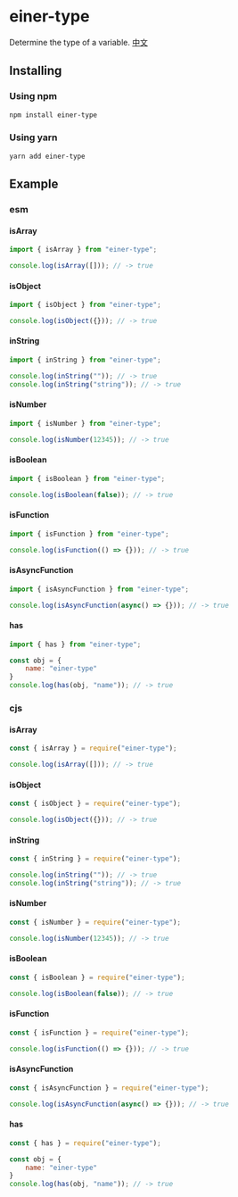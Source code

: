 # einer-type

Determine the type of a variable. [中文](./README.md)


## Installing

### Using npm 

```bash
npm install einer-type
```

### Using yarn

```bash
yarn add einer-type
```

## Example

### esm

#### isArray

```javascript
import { isArray } from "einer-type";

console.log(isArray([])); // -> true
```

#### isObject

```javascript
import { isObject } from "einer-type";

console.log(isObject({})); // -> true
```

#### inString

```javascript
import { inString } from "einer-type";

console.log(inString("")); // -> true
console.log(inString("string")); // -> true
```

#### isNumber

```javascript
import { isNumber } from "einer-type";

console.log(isNumber(12345)); // -> true
```

#### isBoolean

```javascript
import { isBoolean } from "einer-type";

console.log(isBoolean(false)); // -> true
```

#### isFunction

```javascript
import { isFunction } from "einer-type";

console.log(isFunction(() => {})); // -> true
```

#### isAsyncFunction

```javascript
import { isAsyncFunction } from "einer-type";

console.log(isAsyncFunction(async() => {})); // -> true
```

#### has

```javascript
import { has } from "einer-type";

const obj = {
    name: "einer-type"
}
console.log(has(obj, "name")); // -> true
```

### cjs

#### isArray

```javascript
const { isArray } = require("einer-type");

console.log(isArray([])); // -> true
```

#### isObject

```javascript
const { isObject } = require("einer-type");

console.log(isObject({})); // -> true
```

#### inString

```javascript
const { inString } = require("einer-type");

console.log(inString("")); // -> true
console.log(inString("string")); // -> true
```

#### isNumber

```javascript
const { isNumber } = require("einer-type");

console.log(isNumber(12345)); // -> true
```

#### isBoolean

```javascript
const { isBoolean } = require("einer-type");

console.log(isBoolean(false)); // -> true
```

#### isFunction

```javascript
const { isFunction } = require("einer-type");

console.log(isFunction(() => {})); // -> true
```

#### isAsyncFunction

```javascript
const { isAsyncFunction } = require("einer-type");

console.log(isAsyncFunction(async() => {})); // -> true
```

#### has

```javascript
const { has } = require("einer-type");

const obj = {
    name: "einer-type"
}
console.log(has(obj, "name")); // -> true
```